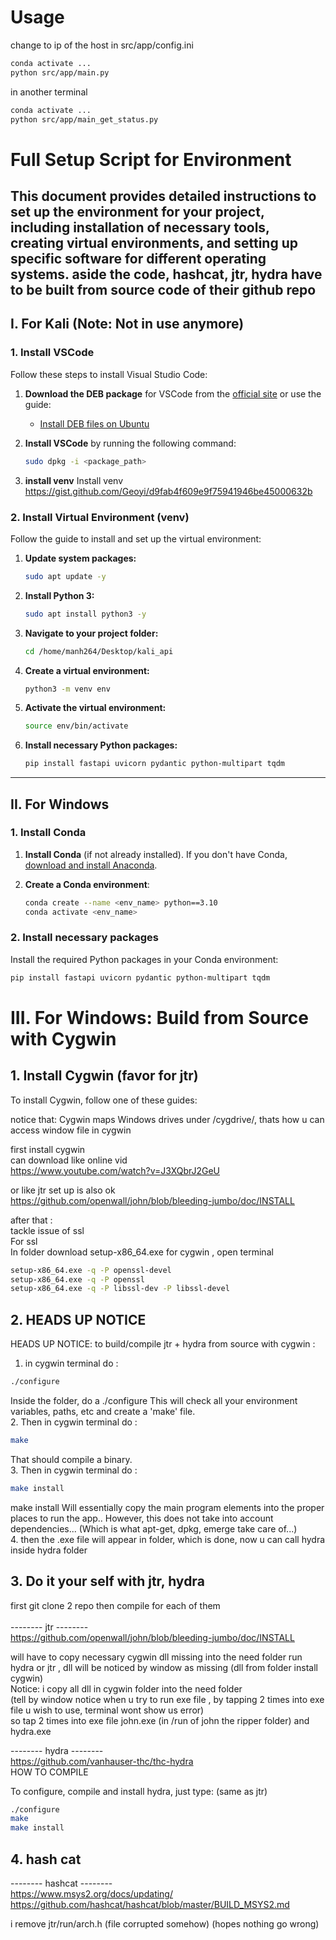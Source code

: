# Usage
change to ip of the host in src/app/config.ini
```bash
conda activate ...
python src/app/main.py
```
in another terminal
```bash
conda activate ...
python src/app/main_get_status.py
```

# Full Setup Script for Environment

This document provides detailed instructions to set up the environment for your project, including installation of necessary tools, creating virtual environments, and setting up specific software for different operating systems.
aside the code, hashcat, jtr, hydra have to be built from source code of their github repo
---

## I. For Kali (Note: Not in use anymore)

### 1. Install VSCode

Follow these steps to install Visual Studio Code:

1. **Download the DEB package** for VSCode from the [official site](https://code.visualstudio.com/Download) or use the guide:
    - [Install DEB files on Ubuntu](https://phoenixnap.com/kb/install-deb-files-ubuntu)

2. **Install VSCode** by running the following command:
    ```bash
    sudo dpkg -i <package_path>
    ```
3. **install venv**
Install venv <br>
https://gist.github.com/Geoyi/d9fab4f609e9f75941946be45000632b

### 2. Install Virtual Environment (venv)

Follow the guide to install and set up the virtual environment:

1. **Update system packages:**
    ```bash
    sudo apt update -y
    ```

2. **Install Python 3:**
    ```bash
    sudo apt install python3 -y
    ```

3. **Navigate to your project folder:**
    ```bash
    cd /home/manh264/Desktop/kali_api
    ```

4. **Create a virtual environment:**
    ```bash
    python3 -m venv env
    ```

5. **Activate the virtual environment:**
    ```bash
    source env/bin/activate
    ```

6. **Install necessary Python packages:**
    ```bash
    pip install fastapi uvicorn pydantic python-multipart tqdm
    ```

---

## II. For Windows

### 1. Install Conda

1. **Install Conda** (if not already installed). If you don't have Conda, [download and install Anaconda](https://www.anaconda.com/products/individual).

2. **Create a Conda environment**:
    ```bash
    conda create --name <env_name> python==3.10
    conda activate <env_name>
    ```

### 2. Install necessary packages

Install the required Python packages in your Conda environment:
```bash
pip install fastapi uvicorn pydantic python-multipart tqdm
```
# III. For Windows: Build from Source with Cygwin

## 1. Install Cygwin (favor for jtr)

To install Cygwin, follow one of these guides:<br>

notice that: 
Cygwin maps Windows drives under /cygdrive/, thats how u can access window file in cygwin<br>

first install cygwin <br>
can download like online vid <br>
https://www.youtube.com/watch?v=J3XQbrJ2GeU<br>


or like jtr set up is also ok <br>
https://github.com/openwall/john/blob/bleeding-jumbo/doc/INSTALL<br>


after that :<br>
tackle issue of ssl<br>
For ssl <br>
In folder download setup-x86_64.exe for cygwin , open terminal  <br>
```bash
setup-x86_64.exe -q -P openssl-devel
setup-x86_64.exe -q -P openssl
setup-x86_64.exe -q -P libssl-dev -P libssl-devel
```

## 2. HEADS UP NOTICE
HEADS UP NOTICE: to build/compile jtr + hydra from source with cygwin :<br>
1. in cygwin terminal do : 
```bash 
./configure 
```
Inside the folder, do a ./configure This will check all your environment variables, paths, etc and create a 'make' file. <br>
2. Then in cygwin terminal do : 
```bash 
make
```
 That should compile a binary. <br>
3. Then in cygwin terminal do : 
```bash 
make install
```
make install Will essentially copy the main program elements into the proper<br>
places to run the app.. However, this does not take into account dependencies... (Which is what apt-get, dpkg, emerge take care of...)<br>
4. then the .exe file will appear in folder, which is done, now u can call hydra inside hydra folder <br>

## 3. Do it your self with jtr, hydra
first git clone 2 repo then compile for each of them <br>
<br>
-------- jtr --------<br>
https://github.com/openwall/john/blob/bleeding-jumbo/doc/INSTALL<br>


will have to copy necessary cygwin dll missing into the need folder run hydra or jtr , dll will be noticed by window as missing (dll from folder install cygwin)<br>
Notice: i copy all dll in cygwin folder into the need folder <br>
(tell by window notice when u try to run exe file , by tapping 2 times into exe file u wish to use, terminal wont show us error)<br>
so tap 2 times into exe file john.exe (in /run of john the ripper folder) and hydra.exe <br>


-------- hydra --------<br>
https://github.com/vanhauser-thc/thc-hydra<br>
HOW TO COMPILE<br>

To configure, compile and install hydra, just type: (same as jtr)

```bash 
./configure
make
make install
```

## 4. hash cat
-------- hashcat --------<br>
https://www.msys2.org/docs/updating/<br>
https://github.com/hashcat/hashcat/blob/master/BUILD_MSYS2.md<br>


i remove jtr/run/arch.h (file corrupted somehow) (hopes nothing go wrong)